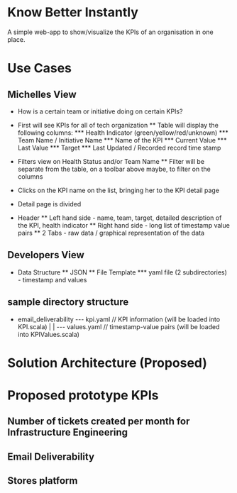 # Know Better Instantly

A simple web-app to show/visualize the KPIs of an organisation in one place.

# Use Cases

## Michelles View
* How is a certain team or initiative doing on certain KPIs?
* First will see KPIs for all of tech organization
** Table will display the following columns:
*** Health Indicator (green/yellow/red/unknown)
*** Team Name / Initiative Name
*** Name of the KPI
*** Current Value
*** Last Value
*** Target
*** Last Updated / Recorded record time stamp

* Filters view on Health Status and/or Team Name
** Filter will be separate from the table, on a toolbar above maybe, to filter on the columns

* Clicks on the KPI name on the list, bringing her to the KPI detail page
* Detail page is divided
* Header
** Left hand side - name, team, target, detailed description of the KPI, health indicator
** Right hand side - long list of timestamp value pairs
** 2 Tabs - raw data / graphical representation of the data

## Developers View
* Data Structure
** JSON
** File Template
*** yaml file (2 subdirectories) - timestamp and values

## sample directory structure

* email_deliverability --- kpi.yaml // KPI information (will be loaded into KPI.scala)
                       |
                       |
                       --- values.yaml // timestamp-value pairs (will be loaded into KPIValues.scala)

# Solution Architecture (Proposed)

# Proposed prototype KPIs
## Number of tickets created per month for Infrastructure Engineering
## Email Deliverability 
## Stores platform

